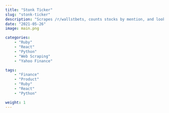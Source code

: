 ```yaml
---
title: "Stonk Ticker"
slug: "stonk-ticker"
description: "Scrapes /r/wallstbets, counts stocks by mention, and looks up data using the unofficial Yahoo Finance API."
date: "2021-05-26"
image: main.png

categories:
    - "Ruby"
    - "React"
    - "Python"
    - "Web Scraping"
    - "Yahoo Finance"

tags:
    - "Finance"
    - "Product"
    - "Ruby"
    - "React"
    - "Python"

weight: 1
---
```

